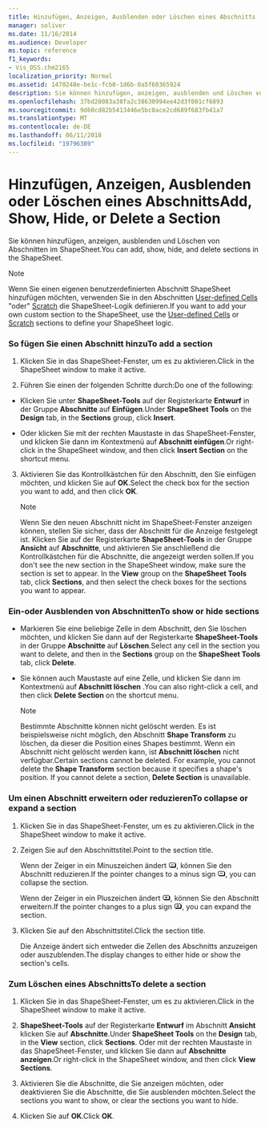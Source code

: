 ```yaml
---
title: Hinzufügen, Anzeigen, Ausblenden oder Löschen eines Abschnitts
manager: soliver
ms.date: 11/16/2014
ms.audience: Developer
ms.topic: reference
f1_keywords:
- Vis_DSS.chm2165
localization_priority: Normal
ms.assetid: 1470248e-be1c-fcb0-1d6b-0a5f60365924
description: Sie können hinzufügen, anzeigen, ausblenden und Löschen von Abschnitten im ShapeSheet.
ms.openlocfilehash: 37bd28083a38fa2c38630994ee42d3f001cf6893
ms.sourcegitcommit: 9d60cd82b5413446e5bc8ace2cd689f683fb41a7
ms.translationtype: MT
ms.contentlocale: de-DE
ms.lasthandoff: 06/11/2018
ms.locfileid: "19796389"
---
```

# <a name="add-show-hide-or-delete-a-section"></a><span data-ttu-id="0626f-103">Hinzufügen, Anzeigen, Ausblenden oder Löschen eines Abschnitts</span><span class="sxs-lookup"><span data-stu-id="0626f-103">Add, Show, Hide, or Delete a Section</span></span>

<span data-ttu-id="0626f-104">Sie können hinzufügen, anzeigen, ausblenden und Löschen von Abschnitten im ShapeSheet.</span><span class="sxs-lookup"><span data-stu-id="0626f-104">You can add, show, hide, and delete sections in the ShapeSheet.</span></span>
  
> [!NOTE]
> <span data-ttu-id="0626f-105">Wenn Sie einen eigenen benutzerdefinierten Abschnitt ShapeSheet hinzufügen möchten, verwenden Sie in den Abschnitten [User-defined Cells](user-defined-cells-section.md) "oder" [Scratch](scratch-section.md) die ShapeSheet-Logik definieren.</span><span class="sxs-lookup"><span data-stu-id="0626f-105">If you want to add your own custom section to the ShapeSheet, use the [User-defined Cells](user-defined-cells-section.md) or [Scratch](scratch-section.md) sections to define your ShapeSheet logic.</span></span> 
  
### <a name="to-add-a-section"></a><span data-ttu-id="0626f-106">So fügen Sie einen Abschnitt hinzu</span><span class="sxs-lookup"><span data-stu-id="0626f-106">To add a section</span></span>

1. <span data-ttu-id="0626f-107">Klicken Sie in das ShapeSheet-Fenster, um es zu aktivieren.</span><span class="sxs-lookup"><span data-stu-id="0626f-107">Click in the ShapeSheet window to make it active.</span></span>
    
2. <span data-ttu-id="0626f-108">Führen Sie einen der folgenden Schritte durch:</span><span class="sxs-lookup"><span data-stu-id="0626f-108">Do one of the following:</span></span>
    
  - <span data-ttu-id="0626f-109">Klicken Sie unter **ShapeSheet-Tools** auf der Registerkarte **Entwurf** in der Gruppe **Abschnitte** auf **Einfügen**.</span><span class="sxs-lookup"><span data-stu-id="0626f-109">Under **ShapeSheet Tools** on the **Design** tab, in the **Sections** group, click **Insert**.</span></span>
    
  - <span data-ttu-id="0626f-110">Oder klicken Sie mit der rechten Maustaste in das ShapeSheet-Fenster, und klicken Sie dann im Kontextmenü auf **Abschnitt einfügen**.</span><span class="sxs-lookup"><span data-stu-id="0626f-110">Or right-click in the ShapeSheet window, and then click **Insert Section** on the shortcut menu.</span></span> 
    
3. <span data-ttu-id="0626f-111">Aktivieren Sie das Kontrollkästchen für den Abschnitt, den Sie einfügen möchten, und klicken Sie auf **OK**.</span><span class="sxs-lookup"><span data-stu-id="0626f-111">Select the check box for the section you want to add, and then click **OK**.</span></span>
    
    > [!NOTE]
    >  <span data-ttu-id="0626f-p101">Wenn Sie den neuen Abschnitt nicht im ShapeSheet-Fenster anzeigen können, stellen Sie sicher, dass der Abschnitt für die Anzeige festgelegt ist. Klicken Sie auf der Registerkarte **ShapeSheet-Tools** in der Gruppe **Ansicht** auf **Abschnitte**, und aktivieren Sie anschließend die Kontrollkästchen für die Abschnitte, die angezeigt werden sollen.</span><span class="sxs-lookup"><span data-stu-id="0626f-p101">If you don't see the new section in the ShapeSheet window, make sure the section is set to appear. In the **View** group on the **ShapeSheet Tools** tab, click **Sections**, and then select the check boxes for the sections you want to appear.</span></span> 
  
### <a name="to-show-or-hide-sections"></a><span data-ttu-id="0626f-114">Ein-oder Ausblenden von Abschnitten</span><span class="sxs-lookup"><span data-stu-id="0626f-114">To show or hide sections</span></span>

- <span data-ttu-id="0626f-115">Markieren Sie eine beliebige Zelle in dem Abschnitt, den Sie löschen möchten, und klicken Sie dann auf der Registerkarte **ShapeSheet-Tools** in der Gruppe **Abschnitte** auf **Löschen**.</span><span class="sxs-lookup"><span data-stu-id="0626f-115">Select any cell in the section you want to delete, and then in the **Sections** group on the **ShapeSheet Tools** tab, click **Delete**.</span></span>
    
- <span data-ttu-id="0626f-116">Sie können auch Maustaste auf eine Zelle, und klicken Sie dann im Kontextmenü auf **Abschnitt löschen** .</span><span class="sxs-lookup"><span data-stu-id="0626f-116">You can also right-click a cell, and then click **Delete Section** on the shortcut menu.</span></span> 
    
    > [!NOTE]
    >  <span data-ttu-id="0626f-p102">Bestimmte Abschnitte können nicht gelöscht werden. Es ist beispielsweise nicht möglich, den Abschnitt **Shape Transform** zu löschen, da dieser die Position eines Shapes bestimmt. Wenn ein Abschnitt nicht gelöscht werden kann, ist **Abschnitt löschen** nicht verfügbar.</span><span class="sxs-lookup"><span data-stu-id="0626f-p102">Certain sections cannot be deleted. For example, you cannot delete the **Shape Transform** section because it specifies a shape's position. If you cannot delete a section, **Delete Section** is unavailable.</span></span> 
  
### <a name="to-collapse-or-expand-a-section"></a><span data-ttu-id="0626f-120">Um einen Abschnitt erweitern oder reduzieren</span><span class="sxs-lookup"><span data-stu-id="0626f-120">To collapse or expand a section</span></span>

1. <span data-ttu-id="0626f-121">Klicken Sie in das ShapeSheet-Fenster, um es zu aktivieren.</span><span class="sxs-lookup"><span data-stu-id="0626f-121">Click in the ShapeSheet window to make it active.</span></span>
    
2. <span data-ttu-id="0626f-122">Zeigen Sie auf den Abschnittstitel.</span><span class="sxs-lookup"><span data-stu-id="0626f-122">Point to the section title.</span></span>
    
    <span data-ttu-id="0626f-123">Wenn der Zeiger in ein Minuszeichen ändert ![](media/IC_SSMinus_ZA07645855.gif), können Sie den Abschnitt reduzieren.</span><span class="sxs-lookup"><span data-stu-id="0626f-123">If the pointer changes to a minus sign ![](media/IC_SSMinus_ZA07645855.gif), you can collapse the section.</span></span>
    
    <span data-ttu-id="0626f-124">Wenn der Zeiger in ein Pluszeichen ändert ![](media/IC_SSPlus_ZA07645856.gif), können Sie den Abschnitt erweitern.</span><span class="sxs-lookup"><span data-stu-id="0626f-124">If the pointer changes to a plus sign ![](media/IC_SSPlus_ZA07645856.gif), you can expand the section.</span></span>
    
3. <span data-ttu-id="0626f-125">Klicken Sie auf den Abschnittstitel.</span><span class="sxs-lookup"><span data-stu-id="0626f-125">Click the section title.</span></span>
    
    <span data-ttu-id="0626f-126">Die Anzeige ändert sich entweder die Zellen des Abschnitts anzuzeigen oder auszublenden.</span><span class="sxs-lookup"><span data-stu-id="0626f-126">The display changes to either hide or show the section's cells.</span></span>
    
### <a name="to-delete-a-section"></a><span data-ttu-id="0626f-127">Zum Löschen eines Abschnitts</span><span class="sxs-lookup"><span data-stu-id="0626f-127">To delete a section</span></span>

1. <span data-ttu-id="0626f-128">Klicken Sie in das ShapeSheet-Fenster, um es zu aktivieren.</span><span class="sxs-lookup"><span data-stu-id="0626f-128">Click in the ShapeSheet window to make it active.</span></span>
    
2. <span data-ttu-id="0626f-129">**ShapeSheet-Tools** auf der Registerkarte **Entwurf** im Abschnitt **Ansicht** klicken Sie auf **Abschnitte**.</span><span class="sxs-lookup"><span data-stu-id="0626f-129">Under **ShapeSheet Tools** on the **Design** tab, in the **View** section, click **Sections**.</span></span> <span data-ttu-id="0626f-130">Oder mit der rechten Maustaste in das ShapeSheet-Fenster, und klicken Sie dann auf **Abschnitte anzeigen**.</span><span class="sxs-lookup"><span data-stu-id="0626f-130">Or right-click in the ShapeSheet window, and then click **View Sections**.</span></span>
    
3. <span data-ttu-id="0626f-131">Aktivieren Sie die Abschnitte, die Sie anzeigen möchten, oder deaktivieren Sie die Abschnitte, die Sie ausblenden möchten.</span><span class="sxs-lookup"><span data-stu-id="0626f-131">Select the sections you want to show, or clear the sections you want to hide.</span></span>
    
4. <span data-ttu-id="0626f-132">Klicken Sie auf **OK**.</span><span class="sxs-lookup"><span data-stu-id="0626f-132">Click **OK**.</span></span>
    

